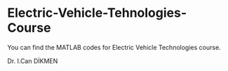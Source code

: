 # Electric-Vehicle-Tehnologies-Course

You can find the MATLAB codes for Electric Vehicle Technologies course.

Dr. I.Can DİKMEN



